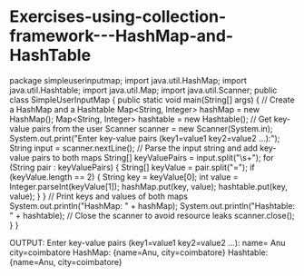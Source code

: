 # Exercises-using-collection-framework---HashMap-and-HashTable
package simpleuserinputmap;
import java.util.HashMap;
import java.util.Hashtable;
import java.util.Map;
import java.util.Scanner;
public class SimpleUserInputMap {
public static void main(String[] args) {
// Create a HashMap and a Hashtable
Map<String, Integer> hashMap = new HashMap();
Map<String, Integer> hashtable = new Hashtable();
// Get key-value pairs from the user
Scanner scanner = new Scanner(System.in);
System.out.print("Enter key-value pairs (key1=value1 key2=value2 ...):");
String input = scanner.nextLine();
// Parse the input string and add key-value pairs to both maps
String[] keyValuePairs = input.split("\\s+");
for (String pair : keyValuePairs) {
String[] keyValue = pair.split("=");
if (keyValue.length == 2) {
String key = keyValue[0];
int value = Integer.parseInt(keyValue[1]);
hashMap.put(key, value);
hashtable.put(key, value);
}
}
// Print keys and values of both maps
System.out.println("HashMap: " + hashMap);
System.out.println("Hashtable: " + hashtable);
// Close the scanner to avoid resource leaks
scanner.close();
}
}

OUTPUT:
Enter key-value pairs (key1=value1 key2=value2 ...): name= Anu city=coimbatore
HashMap: {name=Anu, city=coimbatore}
Hashtable: {name=Anu, city=coimbatore}
